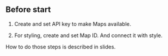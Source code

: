 Before start
-------------

1. Create and set API key to make Maps available.

2. For styling, create and set Map ID. And connect it with style.

How to do those steps is described in slides.